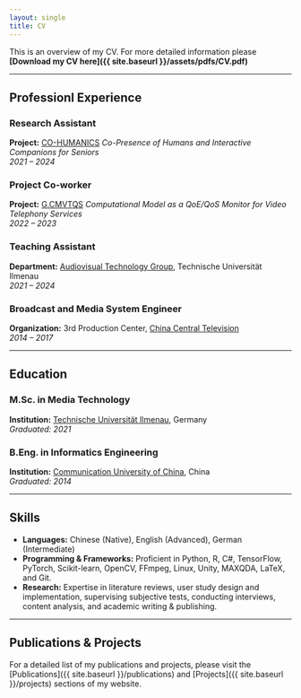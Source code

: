 ```yaml
---
layout: single
title: CV
---
```

This is an overview of my CV. For more detailed information please
**[Download my CV here]({{ site.baseurl }}/assets/pdfs/CV.pdf)**

---
## Professionl Experience

### Research Assistant
**Project:** [CO-HUMANICS](https://www.tu-ilmenau.de/forschung/forschungsaktivitaeten/institute-und-technologische-zentren/i3tc-ilmenau-interactive-immersive-technologies-center/forschung/co-humanics/page) *Co-Presence of Humans and Interactive Companions for Seniors*  
*2021 – 2024*

### Project Co-worker
**Project:** [G.CMVTQS](https://ieeexplore.ieee.org/document/10211186) *Computational Model as a QoE/QoS Monitor for Video Telephony Services*  
*2022 – 2023*

### Teaching Assistant
**Department:** [Audiovisual Technology Group](https://www.tu-ilmenau.de/universitaet/fakultaeten/fakultaet-elektrotechnik-und-informationstechnik/profil/institute-und-fachgebiete/fachgebiet-audiovisuelle-technik/team-fachgebiet-audiovisuelle-technik), Technische Universität Ilmenau  
*2021 – 2024*

### Broadcast and Media System Engineer
**Organization:** 3rd Production Center, [China Central Television](https://english.cctv.com/)  
*2014 – 2017*

---

## Education

### M.Sc. in Media Technology
**Institution:** [Technische Universität Ilmenau](https://www.tu-ilmenau.de/), Germany  
*Graduated: 2021*

### B.Eng. in Informatics Engineering
**Institution:** [Communication University of China](https://en.cuc.edu.cn/), China  
*Graduated: 2014*

---

## Skills

- **Languages:** Chinese (Native), English (Advanced), German (Intermediate)
- **Programming & Frameworks:** Proficient in Python, R, C#, TensorFlow, PyTorch, Scikit-learn, OpenCV, FFmpeg, Linux, Unity, MAXQDA, LaTeX, and Git.
- **Research:** Expertise in literature reviews, user study design and implementation, supervising subjective tests, conducting interviews, content analysis, and academic writing & publishing.

---

## Publications & Projects

For a detailed list of my publications and projects, please visit the [Publications]({{ site.baseurl }}/publications) and [Projects]({{ site.baseurl }}/projects) sections of my website.
